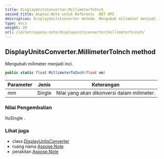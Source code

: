 ```yaml
---
title: DisplayUnitsConverter.MillimeterToInch
second_title: Aspose.Note untuk Referensi .NET API
description: DisplayUnitsConverter metode. Mengubah milimeter menjadi inci.
type: docs
weight: 20
url: /id/net/aspose.note/displayunitsconverter/millimetertoinch/
---
```

## DisplayUnitsConverter.MillimeterToInch method

Mengubah milimeter menjadi inci.

```csharp
public static float MillimeterToInch(float mm)
```

| Parameter | Jenis | Keterangan |
| --- | --- | --- |
| mm | Single | Nilai yang akan dikonversi dalam milimeter. |

### Nilai Pengembalian

ItuSingle .

### Lihat juga

* class [DisplayUnitsConverter](../)
* ruang nama [Aspose.Note](../../displayunitsconverter/)
* perakitan [Aspose.Note](../../../)



